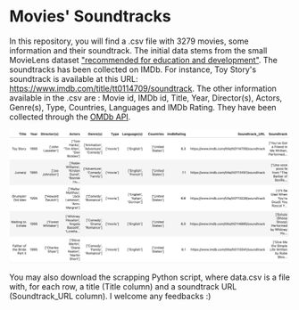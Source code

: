 # Movies' Soundtracks

In this repository, you will find a .csv file with 3279 movies, some information and their soundtrack. The initial data stems from the small MovieLens dataset ["recommended for education and development"](https://grouplens.org/datasets/movielens/). 
The soundtracks has been collected on IMDb. For instance, Toy Story's soundtrack is available at this URL: https://www.imdb.com/title/tt0114709/soundtrack.
The other information available in the .csv are : Movie id, IMDb id, Title, Year, Director(s), Actors, Genre(s), Type, Countries, Languages and IMDb Rating. They have been collected through the [OMDb API](https://www.omdbapi.com/). 

![.csv screenshot](https://github.com/jeremiepoiroux/movies-soundtracks/blob/main/csv-screenshot.png)

You may also download the scrapping Python script, where data.csv is a file with, for each row, a title (Title column) and a soundtrack URL (Soundtrack_URL column).
I welcome any feedbacks :) 

